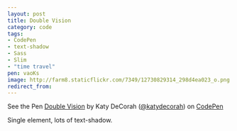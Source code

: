 ```yaml
---
layout: post
title: Double Vision
category: code
tags:
- CodePen
- text-shadow
- Sass
- Slim
- "time travel"
pen: vaoKs
image: http://farm8.staticflickr.com/7349/12730829314_298d4ea023_o.png
redirect_from:
---
```


<p data-height="400" data-theme-id="97" data-slug-hash="vaoKs" data-user="katydecorah" data-default-tab="result" class='codepen'>See the Pen <a href='http://codepen.io/katydecorah/pen/vaoKs'>Double Vision</a> by Katy DeCorah (<a href='http://codepen.io/katydecorah'>@katydecorah</a>) on <a href='http://codepen.io'>CodePen</a></p>

Single element, lots of text-shadow.